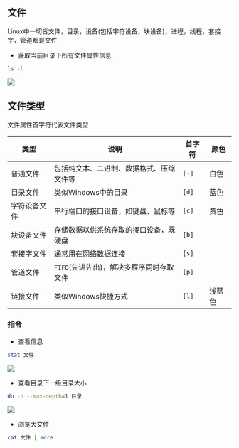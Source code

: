 <!--
 * @Description: 
 * @Version: 1.0
 * @Author: DaLao
 * @Email: dalao_li@163.com
 * @Date: 2021-10-16 23:41:23
 * @LastEditors: DaLao
 * @LastEditTime: 2022-02-20 17:28:07
-->


## 文件

Linux中一切皆文件，目录，设备(包括字符设备，块设备)，进程，线程，套接字，管道都是文件


- 获取当前目录下所有文件属性信息

```sh
ls -l
```

![](https://cdn.hurra.ltd/img/20220220145413.png)


## 文件类型


文件属性首字符代表文件类型

| 类型         | 说明                                     | 首字符 |颜色|
| ------------ | ---------------------------------------- | ------ |--|
| 普通文件     | 包括纯文本、二进制、数据格式、压缩文件等 | `[-]`  |白色|
| 目录文件     | 类似Windows中的目录                      | `[d]`  |蓝色|
| 字符设备文件 | 串行端口的接口设备，如键盘、鼠标等       | `[c]`  |黄色|
| 块设备文件   | 存储数据以供系统存取的接口设备，既硬盘   | `[b]`  ||
| 套接字文件   | 通常用在网络数据连接                     | `[s]`  ||
| 管道文件     | `FIFO`(先进先出)，解决多程序同时存取文件 | `[p]`  ||
| 链接文件     | 类似Windows快捷方式                      | `[l]`  |浅蓝色|


### 指令

- 查看信息

```sh
stat 文件
```

![](https://cdn.hurra.ltd/img/20220103004731.png)


- 查看目录下一级目录大小

```sh
du -h --max-depth=1 目录
```

![](https://cdn.hurra.ltd/img/20220103004907.png)

- 浏览大文件

```sh
cat 文件 | more
```
